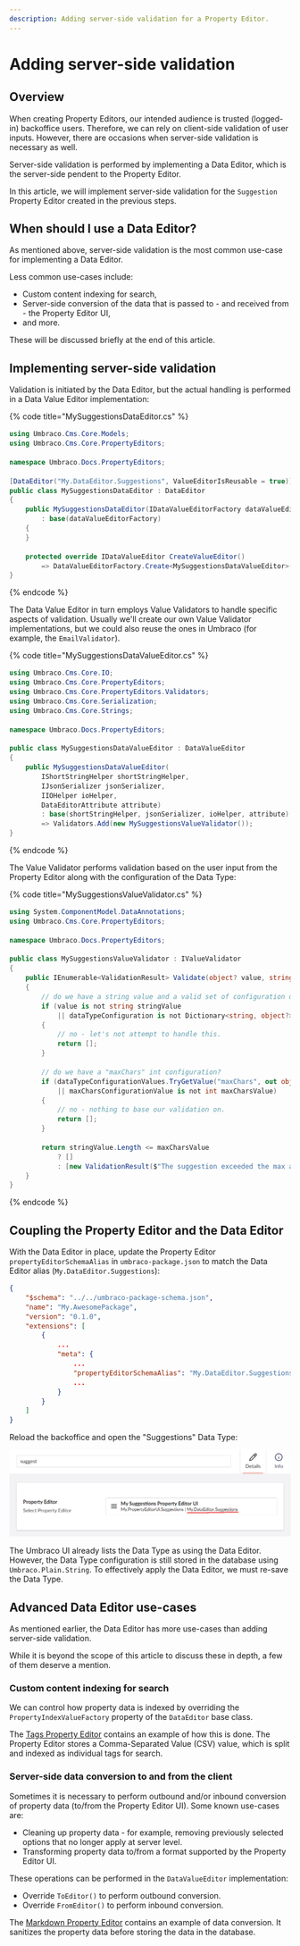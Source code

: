 ```yaml
---
description: Adding server-side validation for a Property Editor.
---
```


# Adding server-side validation

## Overview

When creating Property Editors, our intended audience is trusted (logged-in) backoffice users. Therefore, we can rely on client-side validation of user inputs. However, there are occasions when server-side validation is necessary as well.

Server-side validation is performed by implementing a Data Editor, which is the server-side pendent to the Property Editor.

In this article, we will implement server-side validation for the `Suggestion` Property Editor created in the previous steps.

## When should I use a Data Editor?

As mentioned above, server-side validation is the most common use-case for implementing a Data Editor.

Less common use-cases include:

- Custom content indexing for search,
- Server-side conversion of the data that is passed to - and received from - the Property Editor UI,
- and more.

These will be discussed briefly at the end of this article.

## Implementing server-side validation

Validation is initiated by the Data Editor, but the actual handling is performed in a Data Value Editor implementation:

{% code title="MySuggestionsDataEditor.cs" %}
```csharp
using Umbraco.Cms.Core.Models;
using Umbraco.Cms.Core.PropertyEditors;

namespace Umbraco.Docs.PropertyEditors;

[DataEditor("My.DataEditor.Suggestions", ValueEditorIsReusable = true)]
public class MySuggestionsDataEditor : DataEditor
{
    public MySuggestionsDataEditor(IDataValueEditorFactory dataValueEditorFactory)
        : base(dataValueEditorFactory)
    {
    }

    protected override IDataValueEditor CreateValueEditor()
        => DataValueEditorFactory.Create<MySuggestionsDataValueEditor>(Attribute!);
}
```
{% endcode %}

The Data Value Editor in turn employs Value Validators to handle specific aspects of validation. Usually we'll create our own Value Validator implementations, but we could also reuse the ones in Umbraco (for example, the `EmailValidator`).

{% code title="MySuggestionsDataValueEditor.cs" %}
```csharp
using Umbraco.Cms.Core.IO;
using Umbraco.Cms.Core.PropertyEditors;
using Umbraco.Cms.Core.PropertyEditors.Validators;
using Umbraco.Cms.Core.Serialization;
using Umbraco.Cms.Core.Strings;

namespace Umbraco.Docs.PropertyEditors;

public class MySuggestionsDataValueEditor : DataValueEditor
{
    public MySuggestionsDataValueEditor(
        IShortStringHelper shortStringHelper,
        IJsonSerializer jsonSerializer,
        IIOHelper ioHelper,
        DataEditorAttribute attribute)
        : base(shortStringHelper, jsonSerializer, ioHelper, attribute)
        => Validators.Add(new MySuggestionsValueValidator());
}
```
{% endcode %}

The Value Validator performs validation based on the user input from the Property Editor along with the configuration of the Data Type:

{% code title="MySuggestionsValueValidator.cs" %}
```csharp
using System.ComponentModel.DataAnnotations;
using Umbraco.Cms.Core.PropertyEditors;

namespace Umbraco.Docs.PropertyEditors;

public class MySuggestionsValueValidator : IValueValidator
{
    public IEnumerable<ValidationResult> Validate(object? value, string? valueType, object? dataTypeConfiguration)
    {
        // do we have a string value and a valid set of configuration data?
        if (value is not string stringValue
            || dataTypeConfiguration is not Dictionary<string, object?> dataTypeConfigurationValues)
        {
            // no - let's not attempt to handle this.
            return [];
        }

        // do we have a "maxChars" int configuration?
        if (dataTypeConfigurationValues.TryGetValue("maxChars", out object? maxCharsConfigurationValue) is false
            || maxCharsConfigurationValue is not int maxCharsValue)
        {
            // no - nothing to base our validation on.
            return [];
        }

        return stringValue.Length <= maxCharsValue
            ? []
            : [new ValidationResult($"The suggestion exceeded the max allowed characters ({maxCharsValue})")];
    }
}
```
{% endcode %}

## Coupling the Property Editor and the Data Editor

With the Data Editor in place, update the Property Editor `propertyEditorSchemaAlias` in `umbraco-package.json` to match the Data Editor alias (`My.DataEditor.Suggestions`):

```json
{
    "$schema": "../../umbraco-package-schema.json",
    "name": "My.AwesomePackage",
    "version": "0.1.0",
    "extensions": [
        {
            ...
            "meta": {
                ...
                "propertyEditorSchemaAlias": "My.DataEditor.Suggestions",
                ...
            }
        }
    ]
}
```

Reload the backoffice and open the "Suggestions" Data Type:

![The Data Type with the new Data Editor registered](images/suggestion-editor-config_4.png)

The Umbraco UI already lists the Data Type as using the Data Editor. However, the Data Type configuration is still stored in the database using `Umbraco.Plain.String`. To effectively apply the Data Editor, we must re-save the Data Type.

## Advanced Data Editor use-cases

As mentioned earlier, the Data Editor has more use-cases than adding server-side validation.

While it is beyond the scope of this article to discuss these in depth, a few of them deserve a mention.

### Custom content indexing for search

We can control how property data is indexed by overriding the `PropertyIndexValueFactory` property of the `DataEditor` base class.

The [Tags Property Editor](https://github.com/umbraco/Umbraco-CMS/blob/main/src/Umbraco.Infrastructure/PropertyEditors/TagsPropertyEditor.cs) contains an example of how this is done. The Property Editor stores a Comma-Separated Value (CSV) value, which is split and indexed as individual tags for search.

### Server-side data conversion to and from the client

Sometimes it is necessary to perform outbound and/or inbound conversion of property data (to/from the Property Editor UI). Some known use-cases are:

- Cleaning up property data - for example, removing previously selected options that no longer apply at server level.
- Transforming property data to/from a format supported by the Property Editor UI.

These operations can be performed in the `DataValueEditor` implementation:

- Override `ToEditor()` to perform outbound conversion.
- Override `FromEditor()` to perform inbound conversion.

The [Markdown Property Editor](https://github.com/umbraco/Umbraco-CMS/blob/main/src/Umbraco.Core/PropertyEditors/MarkDownPropertyValueEditor.cs) contains an example of data conversion. It sanitizes the property data before storing the data in the database.
